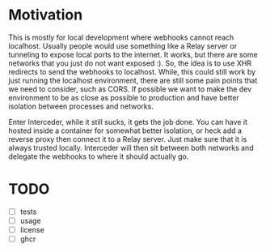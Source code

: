 # Motivation
This is mostly for local development where webhooks cannot reach localhost. Usually people would use something like a Relay server or tunneling to expose local ports to the internet. It works, but there are some networks that you just do not want exposed :).
So, the idea is to use XHR redirects to send the webhooks to localhost. While, this could still work by just running the localhost environment, there are still some pain points that we need to consider, such as CORS. If possible we want to make the dev environment to be
as close as possible to production and have better isolation between processes and networks.

Enter Interceder, while it still sucks, it gets the job done. You can have it hosted inside a container for somewhat better isolation, or heck add a reverse proxy then connect it to a Relay server. Just make sure
that it is always trusted locally. Interceder will then sit between both networks and delegate the webhooks to where it should actually go.

# TODO
- [ ] tests
- [ ] usage
- [ ] license
- [ ] ghcr
